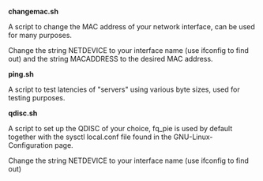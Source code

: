 **changemac.sh**

A script to change the MAC address of your network interface, can be used for many purposes.

Change the string NETDEVICE to your interface name (use ifconfig to find out) and the string MACADDRESS to the desired MAC address.

**ping.sh**

A script to test latencies of "servers" using various byte sizes, used for testing purposes.

**qdisc.sh**

A script to set up the QDISC of your choice, fq_pie is used by default together with the sysctl local.conf file found in the GNU-Linux-Configuration page.

Change the string NETDEVICE to your interface name (use ifconfig to find out)
